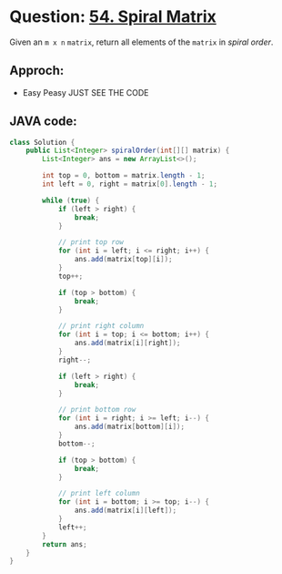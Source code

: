 # Question: [54. Spiral Matrix](https://leetcode.com/problems/spiral-matrix/)

Given an `m x n` `matrix`, return all elements of the `matrix` in _spiral order_.

## Approch:

- Easy Peasy JUST SEE THE CODE

## JAVA code:

```JAVA
class Solution {
    public List<Integer> spiralOrder(int[][] matrix) {
        List<Integer> ans = new ArrayList<>();

        int top = 0, bottom = matrix.length - 1;
        int left = 0, right = matrix[0].length - 1;

        while (true) {
            if (left > right) {
                break;
            }

            // print top row
            for (int i = left; i <= right; i++) {
                ans.add(matrix[top][i]);
            }
            top++;

            if (top > bottom) {
                break;
            }

            // print right column
            for (int i = top; i <= bottom; i++) {
                ans.add(matrix[i][right]);
            }
            right--;

            if (left > right) {
                break;
            }

            // print bottom row
            for (int i = right; i >= left; i--) {
                ans.add(matrix[bottom][i]);
            }
            bottom--;

            if (top > bottom) {
                break;
            }

            // print left column
            for (int i = bottom; i >= top; i--) {
                ans.add(matrix[i][left]);
            }
            left++;
        }
        return ans;
    }
}
```
